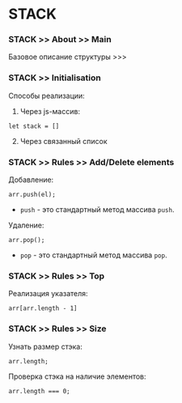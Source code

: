 # STACK

### STACK >> About >> Main
Базовое описание структуры >>>

### STACK >> Initialisation
Способы реализации:
1. Через js-массив:
  ```
  let stack = []
  ```
2. Через связанный список

### STACK >> Rules >> Add/Delete elements
Добавление:
```
arr.push(el);
```
- `push` - это стандартный метод массива `push`.

Удаление:
```
arr.pop();
```
- `pop` - это стандартный метод массива `pop`.

### STACK >> Rules >> Top
Реализация указателя:
```
arr[arr.length - 1]
```

### STACK >> Rules >> Size
Узнать размер стэка:
```
arr.length;
```

Проверка стэка на наличие элементов:
```
arr.length === 0;
```